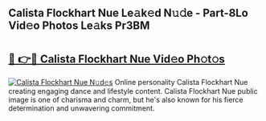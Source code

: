 ## Calista Flockhart Nue Le𝚊k𝚎d N𝚞𝚍e - Part-8Lo Vid𝚎o Photos Le𝚊ks Pr3BM

# <h2><a href="http://fbaru8.evod.top/?m=Calista+Flockhart+Nue">🔗 👉🔴 Calista Flockhart Nue Vid𝚎o Ph𝚘t𝚘s</a></h2>

[![Calista Flockhart Nue N𝚞d𝚎s](https://i.imgur.com/8V9OHl7.gif)](http://fbaru8.evod.top/?m=Calista+Flockhart+Nue)
Online personality Calista Flockhart Nue creating engaging dance and lifestyle content. Calista Flockhart Nue public image is one of charisma and charm, but he's also known for his fierce determination and unwavering commitment. 
